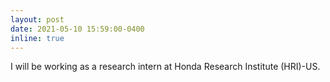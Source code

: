 ```yaml
---
layout: post
date: 2021-05-10 15:59:00-0400
inline: true
---
```


I will be working as a research intern at Honda Research Institute (HRI)-US.
